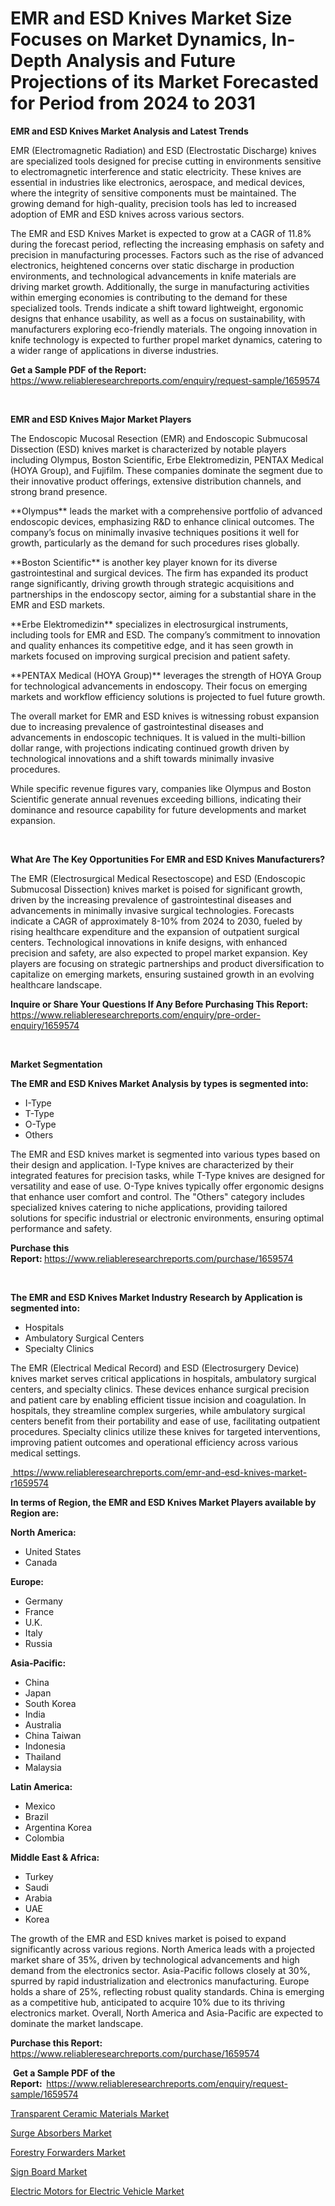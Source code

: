 <p><h1>EMR and ESD Knives Market Size Focuses on Market Dynamics, In-Depth Analysis and Future Projections of its Market Forecasted for Period from 2024 to 2031</h1></p><p><strong>EMR and ESD Knives Market Analysis and Latest Trends</strong></p>
<p><p>EMR (Electromagnetic Radiation) and ESD (Electrostatic Discharge) knives are specialized tools designed for precise cutting in environments sensitive to electromagnetic interference and static electricity. These knives are essential in industries like electronics, aerospace, and medical devices, where the integrity of sensitive components must be maintained. The growing demand for high-quality, precision tools has led to increased adoption of EMR and ESD knives across various sectors.</p><p>The EMR and ESD Knives Market is expected to grow at a CAGR of 11.8% during the forecast period, reflecting the increasing emphasis on safety and precision in manufacturing processes. Factors such as the rise of advanced electronics, heightened concerns over static discharge in production environments, and technological advancements in knife materials are driving market growth. Additionally, the surge in manufacturing activities within emerging economies is contributing to the demand for these specialized tools. Trends indicate a shift toward lightweight, ergonomic designs that enhance usability, as well as a focus on sustainability, with manufacturers exploring eco-friendly materials. The ongoing innovation in knife technology is expected to further propel market dynamics, catering to a wider range of applications in diverse industries.</p></p>
<p><strong>Get a Sample PDF of the Report:&nbsp;</strong> <a href="https://www.reliableresearchreports.com/enquiry/request-sample/1659574?utm_campaign=1347&utm_medium=2&utm_source=Github&utm_content=ia&utm_term=28092024&utm_id=emr-and-esd-knives">https://www.reliableresearchreports.com/enquiry/request-sample/1659574</a></p>
<p>&nbsp;</p>
<p><strong>EMR and ESD Knives Major Market Players</strong></p>
<p><p>The Endoscopic Mucosal Resection (EMR) and Endoscopic Submucosal Dissection (ESD) knives market is characterized by notable players including Olympus, Boston Scientific, Erbe Elektromedizin, PENTAX Medical (HOYA Group), and Fujifilm. These companies dominate the segment due to their innovative product offerings, extensive distribution channels, and strong brand presence.</p><p>**Olympus** leads the market with a comprehensive portfolio of advanced endoscopic devices, emphasizing R&D to enhance clinical outcomes. The company’s focus on minimally invasive techniques positions it well for growth, particularly as the demand for such procedures rises globally. </p><p>**Boston Scientific** is another key player known for its diverse gastrointestinal and surgical devices. The firm has expanded its product range significantly, driving growth through strategic acquisitions and partnerships in the endoscopy sector, aiming for a substantial share in the EMR and ESD markets.</p><p>**Erbe Elektromedizin** specializes in electrosurgical instruments, including tools for EMR and ESD. The company’s commitment to innovation and quality enhances its competitive edge, and it has seen growth in markets focused on improving surgical precision and patient safety.</p><p>**PENTAX Medical (HOYA Group)** leverages the strength of HOYA Group for technological advancements in endoscopy. Their focus on emerging markets and workflow efficiency solutions is projected to fuel future growth.</p><p>The overall market for EMR and ESD knives is witnessing robust expansion due to increasing prevalence of gastrointestinal diseases and advancements in endoscopic techniques. It is valued in the multi-billion dollar range, with projections indicating continued growth driven by technological innovations and a shift towards minimally invasive procedures. </p><p>While specific revenue figures vary, companies like Olympus and Boston Scientific generate annual revenues exceeding billions, indicating their dominance and resource capability for future developments and market expansion.</p></p>
<p>&nbsp;</p>
<p><strong>What Are The Key Opportunities For EMR and ESD Knives Manufacturers?</strong></p>
<p><p>The EMR (Electrosurgical Medical Resectoscope) and ESD (Endoscopic Submucosal Dissection) knives market is poised for significant growth, driven by the increasing prevalence of gastrointestinal diseases and advancements in minimally invasive surgical technologies. Forecasts indicate a CAGR of approximately 8-10% from 2024 to 2030, fueled by rising healthcare expenditure and the expansion of outpatient surgical centers. Technological innovations in knife designs, with enhanced precision and safety, are also expected to propel market expansion. Key players are focusing on strategic partnerships and product diversification to capitalize on emerging markets, ensuring sustained growth in an evolving healthcare landscape.</p></p>
<p><strong>Inquire or Share Your Questions If Any Before Purchasing This Report:</strong> <a href="https://www.reliableresearchreports.com/enquiry/pre-order-enquiry/1659574?utm_campaign=1347&utm_medium=2&utm_source=Github&utm_content=ia&utm_term=28092024&utm_id=emr-and-esd-knives">https://www.reliableresearchreports.com/enquiry/pre-order-enquiry/1659574</a></p>
<p>&nbsp;</p>
<p><strong>Market Segmentation</strong></p>
<p><strong>The EMR and ESD Knives Market Analysis by types is segmented into:</strong></p>
<p><ul><li>I-Type</li><li>T-Type</li><li>O-Type</li><li>Others</li></ul></p>
<p><p>The EMR and ESD knives market is segmented into various types based on their design and application. I-Type knives are characterized by their integrated features for precision tasks, while T-Type knives are designed for versatility and ease of use. O-Type knives typically offer ergonomic designs that enhance user comfort and control. The "Others" category includes specialized knives catering to niche applications, providing tailored solutions for specific industrial or electronic environments, ensuring optimal performance and safety.</p></p>
<p><strong>Purchase this Report:&nbsp;</strong><a href="https://www.reliableresearchreports.com/purchase/1659574?utm_campaign=1347&utm_medium=2&utm_source=Github&utm_content=ia&utm_term=28092024&utm_id=emr-and-esd-knives">https://www.reliableresearchreports.com/purchase/1659574</a></p>
<p>&nbsp;</p>
<p><strong>The EMR and ESD Knives Market Industry Research by Application is segmented into:</strong></p>
<p><ul><li>Hospitals</li><li>Ambulatory Surgical Centers</li><li>Specialty Clinics</li></ul></p>
<p><p>The EMR (Electrical Medical Record) and ESD (Electrosurgery Device) knives market serves critical applications in hospitals, ambulatory surgical centers, and specialty clinics. These devices enhance surgical precision and patient care by enabling efficient tissue incision and coagulation. In hospitals, they streamline complex surgeries, while ambulatory surgical centers benefit from their portability and ease of use, facilitating outpatient procedures. Specialty clinics utilize these knives for targeted interventions, improving patient outcomes and operational efficiency across various medical settings.</p></p>
<p><a href="https://www.reliableresearchreports.com/emr-and-esd-knives-market-r1659574?utm_campaign=1347&utm_medium=2&utm_source=Github&utm_content=ia&utm_term=28092024&utm_id=emr-and-esd-knives">&nbsp;https://www.reliableresearchreports.com/emr-and-esd-knives-market-r1659574</a></p>
<p><strong>In terms of Region, the EMR and ESD Knives Market Players available by Region are:</strong></p>
<p>
    <p> <strong> North America: </strong>
        <ul>
            <li>United States</li>
            <li>Canada</li>
        </ul>
        </p> 
    <p> <strong> Europe: </strong>
        <ul>
            <li>Germany</li>
            <li>France</li>
            <li>U.K.</li>
            <li>Italy</li>
            <li>Russia</li>
        </ul>
        </p> 
    <p> <strong> Asia-Pacific: </strong>
        <ul>
            <li>China</li>
            <li>Japan</li>
            <li>South Korea</li>
            <li>India</li>
            <li>Australia</li>
            <li>China Taiwan</li>
            <li>Indonesia</li>
            <li>Thailand</li>
            <li>Malaysia</li>
        </ul>
        </p> 
    <p> <strong> Latin America: </strong>
        <ul>
            <li>Mexico</li>
            <li>Brazil</li>
            <li>Argentina Korea</li>
            <li>Colombia</li>
        </ul>
        </p> 
    <p> <strong> Middle East & Africa: </strong>
        <ul>
            <li>Turkey</li>
            <li>Saudi</li>
            <li>Arabia</li>
            <li>UAE</li>
            <li>Korea</li>
        </ul>
    </p>
    </p>
<p><p>The growth of the EMR and ESD knives market is poised to expand significantly across various regions. North America leads with a projected market share of 35%, driven by technological advancements and high demand from the electronics sector. Asia-Pacific follows closely at 30%, spurred by rapid industrialization and electronics manufacturing. Europe holds a share of 25%, reflecting robust quality standards. China is emerging as a competitive hub, anticipated to acquire 10% due to its thriving electronics market. Overall, North America and Asia-Pacific are expected to dominate the market landscape.</p></p>
<p><strong>Purchase this Report: </strong><a href="https://www.reliableresearchreports.com/purchase/1659574?utm_campaign=1347&utm_medium=2&utm_source=Github&utm_content=ia&utm_term=28092024&utm_id=emr-and-esd-knives">https://www.reliableresearchreports.com/purchase/1659574</a></p>
<p>&nbsp;<strong>Get a Sample PDF of the Report:&nbsp;&nbsp;</strong><a href="https://www.reliableresearchreports.com/enquiry/request-sample/1659574?utm_campaign=1347&utm_medium=2&utm_source=Github&utm_content=ia&utm_term=28092024&utm_id=emr-and-esd-knives">https://www.reliableresearchreports.com/enquiry/request-sample/1659574</a></p>
<p><strong></strong></p>
<p><p><a href="https://issuu.com/reportprime-2/docs/transparent-ceramic-materials-marke_706f10f8b9f3ff?utm_campaign=1347&utm_medium=2&utm_source=Github&utm_content=ia&utm_term=28092024&utm_id=emr-and-esd-knives">Transparent Ceramic Materials Market</a></p><p><a href="https://www.linkedin.com/pulse/surge-absorbers-market-trends-focusing-insight-forecast-ps1ne?utm_campaign=1347&utm_medium=2&utm_source=Github&utm_content=ia&utm_term=28092024&utm_id=emr-and-esd-knives">Surge Absorbers Market</a></p><p><a href="https://issuu.com/reportprime-2/docs/forestry-forwarders-market-size-203_bd5a095a4be86f?utm_campaign=1347&utm_medium=2&utm_source=Github&utm_content=ia&utm_term=28092024&utm_id=emr-and-esd-knives">Forestry Forwarders Market</a></p><p><a href="https://www.linkedin.com/pulse/sign-board-market-size-growth-trends-industry-analysis-bqvpe?utm_campaign=1347&utm_medium=2&utm_source=Github&utm_content=ia&utm_term=28092024&utm_id=emr-and-esd-knives">Sign Board Market</a></p><p><a href="https://www.linkedin.com/pulse/electric-motors-vehicle-market-trends-analysis-opportunities-g6c5e?utm_campaign=1347&utm_medium=2&utm_source=Github&utm_content=ia&utm_term=28092024&utm_id=emr-and-esd-knives">Electric Motors for Electric Vehicle Market</a></p></p>